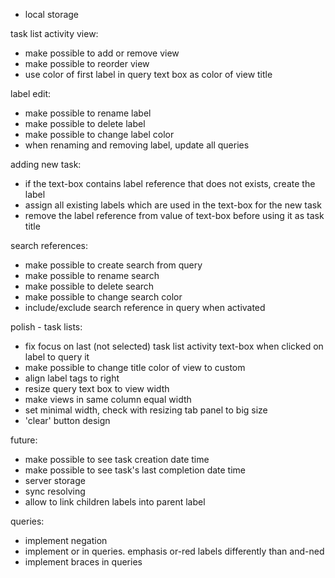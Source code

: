 - local storage

task list activity view:
- make possible to add or remove view
- make possible to reorder view
- use color of first label in query text box as color of view title

label edit:
- make possible to rename label
- make possible to delete label
- make possible to change label color
- when renaming and removing label, update all queries

adding new task:
- if the text-box contains label reference that does not exists, create the label
- assign all existing labels which are used in the text-box for the new task
- remove the label reference from value of text-box before using it as task title

search references:
- make possible to create search from query
- make possible to rename search
- make possible to delete search
- make possible to change search color
- include/exclude search reference in query when activated

polish - task lists:
- fix focus on last (not selected) task list activity text-box when clicked on label to query it
- make possible to change title color of view to custom
- align label tags to right
- resize query text box to view width
- make views in same column equal width
- set minimal width, check with resizing tab panel to big size
- 'clear' button design

future:
- make possible to see task creation date time
- make possible to see task's last completion date time
- server storage
- sync resolving 
- allow to link children labels into parent label

queries:
- implement negation
- implement or in queries. emphasis or-red labels differently than and-ned
- implement braces in queries
